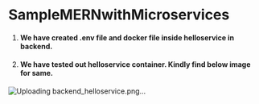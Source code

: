 # SampleMERNwithMicroservices

1. #### We have created .env file and docker file inside helloservice in backend.
2. #### We have tested out helloservice container. Kindly find below image for same.
![Uploading backend_helloservice.png…]()


